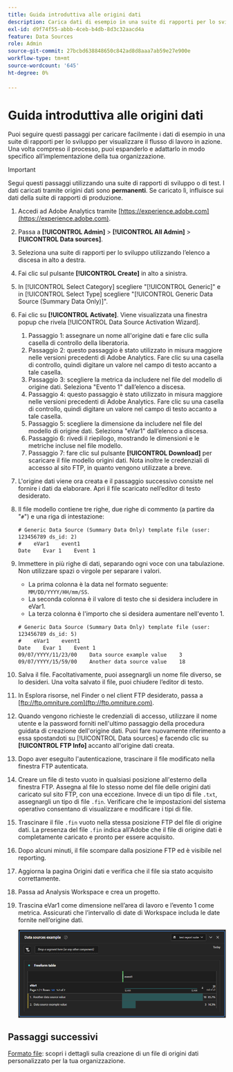 ```yaml
---
title: Guida introduttiva alle origini dati
description: Carica dati di esempio in una suite di rapporti per lo sviluppo.
exl-id: d9f74f55-abbb-4ceb-b4db-8d3c32aacd4a
feature: Data Sources
role: Admin
source-git-commit: 27bcbd638848650c842ad8d8aaa7ab59e27e900e
workflow-type: tm+mt
source-wordcount: '645'
ht-degree: 0%

---
```


# Guida introduttiva alle origini dati

Puoi seguire questi passaggi per caricare facilmente i dati di esempio in una suite di rapporti per lo sviluppo per visualizzare il flusso di lavoro in azione. Una volta compreso il processo, puoi espanderlo e adattarlo in modo specifico all’implementazione della tua organizzazione.

>[!IMPORTANT]
>
>Segui questi passaggi utilizzando una suite di rapporti di sviluppo o di test. I dati caricati tramite origini dati sono **permanenti**. Se caricato lì, influisce sui dati della suite di rapporti di produzione.

1. Accedi ad Adobe Analytics tramite [https://experience.adobe.com](https://experience.adobe.com).
1. Passa a **[!UICONTROL Admin]** > **[!UICONTROL All Admin]** > **[!UICONTROL Data sources]**.
1. Seleziona una suite di rapporti per lo sviluppo utilizzando l’elenco a discesa in alto a destra.
1. Fai clic sul pulsante **[!UICONTROL Create]** in alto a sinistra.
1. In [!UICONTROL Select Category] scegliere &quot;[!UICONTROL Generic]&quot; e in [!UICONTROL Select Type] scegliere &quot;[!UICONTROL Generic Data Source (Summary Data Only)]&quot;.
1. Fai clic su **[!UICONTROL Activate]**. Viene visualizzata una finestra popup che rivela [!UICONTROL Data Source Activation Wizard].
   1. Passaggio 1: assegnare un nome all&#39;origine dati e fare clic sulla casella di controllo della liberatoria.
   1. Passaggio 2: questo passaggio è stato utilizzato in misura maggiore nelle versioni precedenti di Adobe Analytics. Fare clic su una casella di controllo, quindi digitare un valore nel campo di testo accanto a tale casella.
   1. Passaggio 3: scegliere la metrica da includere nel file del modello di origine dati. Seleziona &quot;Evento 1&quot; dall’elenco a discesa.
   1. Passaggio 4: questo passaggio è stato utilizzato in misura maggiore nelle versioni precedenti di Adobe Analytics. Fare clic su una casella di controllo, quindi digitare un valore nel campo di testo accanto a tale casella.
   1. Passaggio 5: scegliere la dimensione da includere nel file del modello di origine dati. Seleziona &quot;eVar1&quot; dall’elenco a discesa.
   1. Passaggio 6: rivedi il riepilogo, mostrando le dimensioni e le metriche incluse nel file modello.
   1. Passaggio 7: fare clic sul pulsante **[!UICONTROL Download]** per scaricare il file modello origini dati. Nota inoltre le credenziali di accesso al sito FTP, in quanto vengono utilizzate a breve.
1. L&#39;origine dati viene ora creata e il passaggio successivo consiste nel fornire i dati da elaborare. Apri il file scaricato nell’editor di testo desiderato.
1. Il file modello contiene tre righe, due righe di commento (a partire da &quot;`#`&quot;) e una riga di intestazione:

   ```text
   # Generic Data Source (Summary Data Only) template file (user: 123456789 ds_id: 2)
   #    eVar1    event1
   Date    Evar 1    Event 1
   ```

1. Immettere in più righe di dati, separando ogni voce con una tabulazione. Non utilizzare spazi o virgole per separare i valori.
   * La prima colonna è la data nel formato seguente: `MM/DD/YYYY/HH/mm/SS`.
   * La seconda colonna è il valore di testo che si desidera includere in eVar1.
   * La terza colonna è l&#39;importo che si desidera aumentare nell&#39;evento 1.

   ```text
   # Generic Data Source (Summary Data Only) template file (user: 123456789 ds_id: 5)
   #    eVar1    event1
   Date    Evar 1    Event 1
   09/07/YYYY/11/23/00    Data source example value    3
   09/07/YYYY/15/59/00    Another data source value    18
   ```

1. Salva il file. Facoltativamente, puoi assegnargli un nome file diverso, se lo desideri. Una volta salvato il file, puoi chiudere l’editor di testo.
1. In Esplora risorse, nel Finder o nel client FTP desiderato, passa a [ftp://ftp.omniture.com](ftp://ftp.omniture.com).
1. Quando vengono richieste le credenziali di accesso, utilizzare il nome utente e la password forniti nell&#39;ultimo passaggio della procedura guidata di creazione dell&#39;origine dati. Puoi fare nuovamente riferimento a essa spostandoti su [!UICONTROL Data sources] e facendo clic su **[!UICONTROL FTP Info]** accanto all&#39;origine dati creata.
1. Dopo aver eseguito l&#39;autenticazione, trascinare il file modificato nella finestra FTP autenticata.
1. Creare un file di testo vuoto in qualsiasi posizione all&#39;esterno della finestra FTP. Assegna al file lo stesso nome del file delle origini dati caricato sul sito FTP, con una eccezione. Invece di un tipo di file `.txt`, assegnargli un tipo di file `.fin`. Verificare che le impostazioni del sistema operativo consentano di visualizzare e modificare i tipi di file.
1. Trascinare il file `.fin` vuoto nella stessa posizione FTP del file di origine dati. La presenza del file `.fin` indica all&#39;Adobe che il file di origine dati è completamente caricato e pronto per essere acquisito.
1. Dopo alcuni minuti, il file scompare dalla posizione FTP ed è visibile nel reporting.
1. Aggiorna la pagina Origini dati e verifica che il file sia stato acquisito correttamente.
1. Passa ad Analysis Workspace e crea un progetto.
1. Trascina eVar1 come dimensione nell’area di lavoro e l’evento 1 come metrica. Assicurati che l’intervallo di date di Workspace includa le date fornite nell’origine dati.

   ![Esempio di report](assets/success-report.png)

## Passaggi successivi

[Formato file](file-format.md): scopri i dettagli sulla creazione di un file di origini dati personalizzato per la tua organizzazione.
